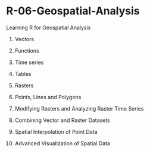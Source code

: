 # R-06-Geospatial-Analysis
Learning R for Geospatial Analysis

1. Vectors

2. Functions

3. Time series

4. Tables

5. Rasters

6. Points, Lines and Polygons

7. Modifying Rasters and Analyzing Raster Time Series

8. Combining Vector and Raster Datasets

9. Spatial Interpolation of Point Data

10. Advanced Visualization of Spatial Data

